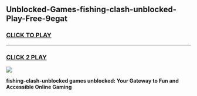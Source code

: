 
## Unblocked-Games-fishing-clash-unblocked-Play-Free-9egat
<h3>
<a href="https://premium76.site?title=fishing-clash-unblocked&ref=17A">CLICK TO PLAY</a></h3>
<hr>

<h3>
<a href="https://premium76.site?title=fishing-clash-unblocked&ref=17A">CLICK 2 PLAY</a>
  
</h3>

<a href="https://premium76.site?title=fishing-clash-unblocked&ref=17A"><img src="https://clearcache.store/games.png"></a>


**fishing-clash-unblocked games unblocked: Your Gateway to Fun and Accessible Online Gaming**

